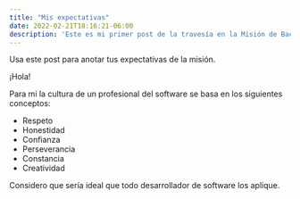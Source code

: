 ```yaml
---
title: "Mis expectativas"
date: 2022-02-21T18:16:21-06:00
description: 'Este es mi primer post de la travesía en la Misión de Backend con Node JS de Launch X.'
---
```


Usa este post para anotar tus expectativas de la misión.

¡Hola!

Para mi la cultura de un profesional del software se basa en los siguientes conceptos:
  
  - Respeto
  - Honestidad
  - Confianza
  - Perseverancia
  - Constancia
  - Creatividad
 
 Considero que sería ideal que todo desarrollador de software los aplique.
  
  
